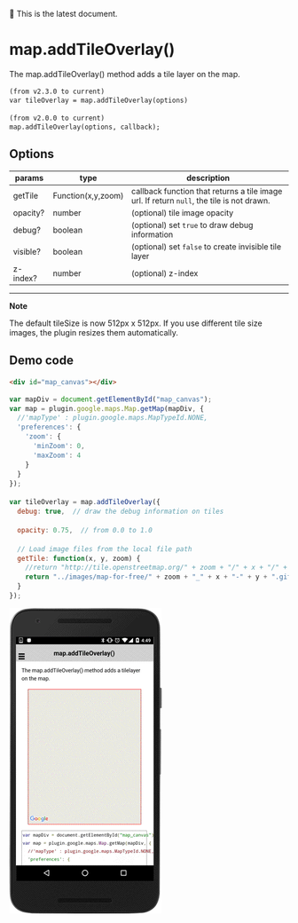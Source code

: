 :green_heart: This is the latest document.

# map.addTileOverlay()

The map.addTileOverlay() method adds a tile layer on the map.

```
(from v2.3.0 to current)
var tileOverlay = map.addTileOverlay(options)

(from v2.0.0 to current)
map.addTileOverlay(options, callback);
```

## Options

params         | type               | description
---------------|--------------------|-----------------------------------------------------------------
getTile        | Function(x,y,zoom) | callback function that returns a tile image url. If return `null`, the tile is not drawn.
opacity?       | number             | (optional) tile image opacity
debug?         | boolean            | (optional) set `true` to draw debug information
visible?       | boolean            | (optional) set `false` to create invisible tile layer
z-index?       | number             | (optional) z-index
-------------------------------------------------------------------------------------------------

**Note**

The default tileSize is now 512px x 512px.
If you use different tile size images, the plugin resizes them automatically.

## Demo code

```html
<div id="map_canvas"></div>
```

```js
var mapDiv = document.getElementById("map_canvas");
var map = plugin.google.maps.Map.getMap(mapDiv, {
  //'mapType' : plugin.google.maps.MapTypeId.NONE,
  'preferences': {
    'zoom': {
      'minZoom': 0,
      'maxZoom': 4
    }
  }
});

var tileOverlay = map.addTileOverlay({
  debug: true,  // draw the debug information on tiles

  opacity: 0.75,  // from 0.0 to 1.0

  // Load image files from the local file path
  getTile: function(x, y, zoom) {
    //return "http://tile.openstreetmap.org/" + zoom + "/" + x + "/" + y + ".png";
    return "../images/map-for-free/" + zoom + "_" + x + "-" + y + ".gif"
  }
});

```

![](image.gif)
